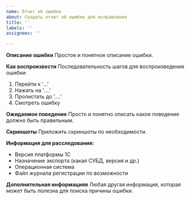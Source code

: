 ```yaml
---
name: Отчет об ошибке
about: Создать отчет об ошибке для исправления
title: ''
labels: ''
assignees: ''

---
```


**Описание ошибки**
Простое и понятное описание ошибки.

**Как воспроизвести**
Последовательность шагов для воспроизведения ошибки:
1. Перейти к '...'
2. Нажать на '....'
3. Пролистать до '....'
4. Смотреть ошибку

**Ожидаемое поведение**
Просто и понятно описать какое поведение должно быть правильным.

**Скриншоты**
Приложить скриншоты по необходимости.

**Информация для расследования:**
 - Версия платформы 1С
 - Назначение экспорта (какая СУБД, версия и др.)
 - Операционная система
 - Файл журнала регистрации по возможности

**Дополнительная информацияя**
Любая другая информация, которая может быть полезна для поиска причины ошибки.
